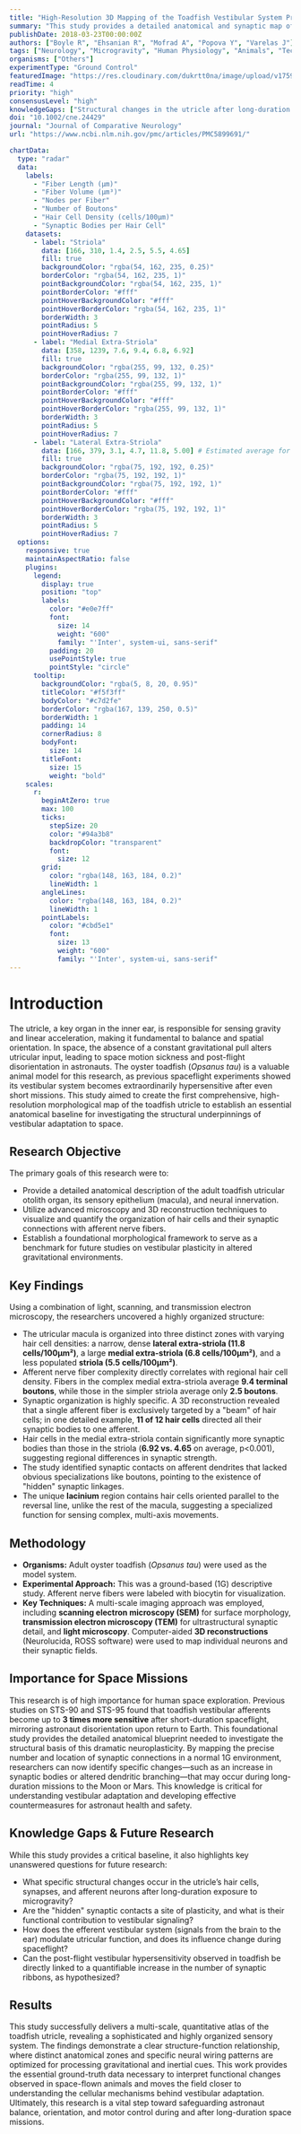 ```yaml
---
title: "High-Resolution 3D Mapping of the Toadfish Vestibular System Provides Blueprint for Spaceflight Adaptation Studies"
summary: "This study provides a detailed anatomical and synaptic map of the toadfish utricle, the primary gravity-sensing organ. It reveals distinct sensory zones and highly specific neural wiring, establishing a critical baseline for understanding how the vestibular system adapts to microgravity, a key factor in astronaut health and performance."
publishDate: 2018-03-23T00:00:00Z
authors: ["Boyle R", "Ehsanian R", "Mofrad A", "Popova Y", "Varelas J"]
tags: ["Neurology", "Microgravity", "Human Physiology", "Animals", "Technology"]
organisms: ["Others"]
experimentType: "Ground Control"
featuredImage: "https://res.cloudinary.com/dukrtt0na/image/upload/v1759682336/i8oklsv7kvgffzh8jmk9.jpg"
readTime: 4
priority: "high"
consensusLevel: "high"
knowledgeGaps: ["Structural changes in the utricle after long-duration spaceflight", "Functional role of 'hidden' synaptic contacts lacking traditional specializations", "Extent and function of efferent vestibular system modulation in the utricle", "Direct correlation between synaptic plasticity and post-flight vestibular hypersensitivity"]
doi: "10.1002/cne.24429"
journal: "Journal of Comparative Neurology"
url: "https://www.ncbi.nlm.nih.gov/pmc/articles/PMC5899691/"

chartData:
  type: "radar"
  data:
    labels:
      - "Fiber Length (μm)"
      - "Fiber Volume (μm³)"
      - "Nodes per Fiber"
      - "Number of Boutons"
      - "Hair Cell Density (cells/100μm)"
      - "Synaptic Bodies per Hair Cell"
    datasets:
      - label: "Striola"
        data: [166, 310, 1.4, 2.5, 5.5, 4.65]
        fill: true
        backgroundColor: "rgba(54, 162, 235, 0.25)"
        borderColor: "rgba(54, 162, 235, 1)"
        pointBackgroundColor: "rgba(54, 162, 235, 1)"
        pointBorderColor: "#fff"
        pointHoverBackgroundColor: "#fff"
        pointHoverBorderColor: "rgba(54, 162, 235, 1)"
        borderWidth: 3
        pointRadius: 5
        pointHoverRadius: 7
      - label: "Medial Extra-Striola"
        data: [358, 1239, 7.6, 9.4, 6.8, 6.92]
        fill: true
        backgroundColor: "rgba(255, 99, 132, 0.25)"
        borderColor: "rgba(255, 99, 132, 1)"
        pointBackgroundColor: "rgba(255, 99, 132, 1)"
        pointBorderColor: "#fff"
        pointHoverBackgroundColor: "#fff"
        pointHoverBorderColor: "rgba(255, 99, 132, 1)"
        borderWidth: 3
        pointRadius: 5
        pointHoverRadius: 7
      - label: "Lateral Extra-Striola"
        data: [166, 379, 3.1, 4.7, 11.8, 5.00] # Estimated average for SB, as exact data not given beyond the two regions
        fill: true
        backgroundColor: "rgba(75, 192, 192, 0.25)"
        borderColor: "rgba(75, 192, 192, 1)"
        pointBackgroundColor: "rgba(75, 192, 192, 1)"
        pointBorderColor: "#fff"
        pointHoverBackgroundColor: "#fff"
        pointHoverBorderColor: "rgba(75, 192, 192, 1)"
        borderWidth: 3
        pointRadius: 5
        pointHoverRadius: 7
  options:
    responsive: true
    maintainAspectRatio: false
    plugins:
      legend:
        display: true
        position: "top"
        labels:
          color: "#e0e7ff"
          font:
            size: 14
            weight: "600"
            family: "'Inter', system-ui, sans-serif"
          padding: 20
          usePointStyle: true
          pointStyle: "circle"
      tooltip:
        backgroundColor: "rgba(5, 8, 20, 0.95)"
        titleColor: "#f5f3ff"
        bodyColor: "#c7d2fe"
        borderColor: "rgba(167, 139, 250, 0.5)"
        borderWidth: 1
        padding: 14
        cornerRadius: 8
        bodyFont:
          size: 14
        titleFont:
          size: 15
          weight: "bold"
    scales:
      r:
        beginAtZero: true
        max: 100
        ticks:
          stepSize: 20
          color: "#94a3b8"
          backdropColor: "transparent"
          font:
            size: 12
        grid:
          color: "rgba(148, 163, 184, 0.2)"
          lineWidth: 1
        angleLines:
          color: "rgba(148, 163, 184, 0.2)"
          lineWidth: 1
        pointLabels:
          color: "#cbd5e1"
          font:
            size: 13
            weight: "600"
            family: "'Inter', system-ui, sans-serif"
---
```

# Introduction

The utricle, a key organ in the inner ear, is responsible for sensing gravity and linear acceleration, making it fundamental to balance and spatial orientation. In space, the absence of a constant gravitational pull alters utricular input, leading to space motion sickness and post-flight disorientation in astronauts. The oyster toadfish (*Opsanus tau*) is a valuable animal model for this research, as previous spaceflight experiments showed its vestibular system becomes extraordinarily hypersensitive after even short missions. This study aimed to create the first comprehensive, high-resolution morphological map of the toadfish utricle to establish an essential anatomical baseline for investigating the structural underpinnings of vestibular adaptation to space.

## Research Objective
The primary goals of this research were to:
- Provide a detailed anatomical description of the adult toadfish utricular otolith organ, its sensory epithelium (macula), and neural innervation.
- Utilize advanced microscopy and 3D reconstruction techniques to visualize and quantify the organization of hair cells and their synaptic connections with afferent nerve fibers.
- Establish a foundational morphological framework to serve as a benchmark for future studies on vestibular plasticity in altered gravitational environments.

## Key Findings
Using a combination of light, scanning, and transmission electron microscopy, the researchers uncovered a highly organized structure:
- The utricular macula is organized into three distinct zones with varying hair cell densities: a narrow, dense **lateral extra-striola (11.8 cells/100μm²)**, a large **medial extra-striola (6.8 cells/100μm²)**, and a less populated **striola (5.5 cells/100μm²)**.
- Afferent nerve fiber complexity directly correlates with regional hair cell density. Fibers in the complex medial extra-striola average **9.4 terminal boutons**, while those in the simpler striola average only **2.5 boutons**.
- Synaptic organization is highly specific. A 3D reconstruction revealed that a single afferent fiber is exclusively targeted by a "beam" of hair cells; in one detailed example, **11 of 12 hair cells** directed all their synaptic bodies to one afferent.
- Hair cells in the medial extra-striola contain significantly more synaptic bodies than those in the striola (**6.92 vs. 4.65** on average, p<0.001), suggesting regional differences in synaptic strength.
- The study identified synaptic contacts on afferent dendrites that lacked obvious specializations like boutons, pointing to the existence of "hidden" synaptic linkages.
- The unique **lacinium** region contains hair cells oriented parallel to the reversal line, unlike the rest of the macula, suggesting a specialized function for sensing complex, multi-axis movements.

## Methodology
- **Organisms:** Adult oyster toadfish (*Opsanus tau*) were used as the model system.
- **Experimental Approach:** This was a ground-based (1G) descriptive study. Afferent nerve fibers were labeled with biocytin for visualization.
- **Key Techniques:** A multi-scale imaging approach was employed, including **scanning electron microscopy (SEM)** for surface morphology, **transmission electron microscopy (TEM)** for ultrastructural synaptic detail, and **light microscopy**. Computer-aided **3D reconstructions** (Neurolucida, ROSS software) were used to map individual neurons and their synaptic fields.

## Importance for Space Missions
This research is of high importance for human space exploration. Previous studies on STS-90 and STS-95 found that toadfish vestibular afferents become up to **3 times more sensitive** after short-duration spaceflight, mirroring astronaut disorientation upon return to Earth. This foundational study provides the detailed anatomical blueprint needed to investigate the structural basis of this dramatic neuroplasticity. By mapping the precise number and location of synaptic connections in a normal 1G environment, researchers can now identify specific changes—such as an increase in synaptic bodies or altered dendritic branching—that may occur during long-duration missions to the Moon or Mars. This knowledge is critical for understanding vestibular adaptation and developing effective countermeasures for astronaut health and safety.

## Knowledge Gaps & Future Research
While this study provides a critical baseline, it also highlights key unanswered questions for future research:
- What specific structural changes occur in the utricle’s hair cells, synapses, and afferent neurons after long-duration exposure to microgravity?
- Are the "hidden" synaptic contacts a site of plasticity, and what is their functional contribution to vestibular signaling?
- How does the efferent vestibular system (signals from the brain to the ear) modulate utricular function, and does its influence change during spaceflight?
- Can the post-flight vestibular hypersensitivity observed in toadfish be directly linked to a quantifiable increase in the number of synaptic ribbons, as hypothesized?

## Results
This study successfully delivers a multi-scale, quantitative atlas of the toadfish utricle, revealing a sophisticated and highly organized sensory system. The findings demonstrate a clear structure-function relationship, where distinct anatomical zones and specific neural wiring patterns are optimized for processing gravitational and inertial cues. This work provides the essential ground-truth data necessary to interpret functional changes observed in space-flown animals and moves the field closer to understanding the cellular mechanisms behind vestibular adaptation. Ultimately, this research is a vital step toward safeguarding astronaut balance, orientation, and motor control during and after long-duration space missions.